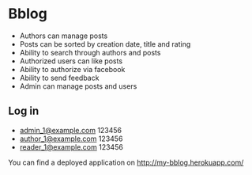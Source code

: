 # Bblog

* Authors can manage posts
* Posts can be sorted by creation date, title and rating
* Ability to search through authors and posts
* Authorized users can like posts
* Ability to authorize via facebook
* Ability to send feedback
* Admin can manage posts and users

## Log in

* admin_1@example.com 123456
* author_1@example.com 123456
* reader_1@example.com 123456

You can find a deployed application on http://my-bblog.herokuapp.com/
